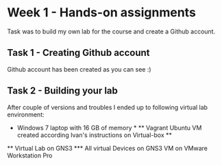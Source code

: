 # Week 1 - Hands-on assignments
Task was to build my own lab for the course and create a Github account.

## Task 1 - Creating Github account
Github account has been created as you can see :)

## Task 2 - Building your lab
After couple of versions and troubles I ended up to following virtual lab environment:

* Windows 7 laptop with 16 GB of memory *
** Vagrant Ubuntu VM created according Ivan's instructions on Virtual-box **

** Virtual Lab on GNS3
*** All virtual Devices on GNS3 VM on VMware Workstation Pro

